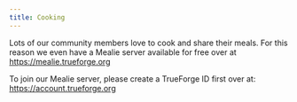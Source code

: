```yaml
---
title: Cooking
---
```


Lots of our community members love to cook and share their meals.
For this reason we even have a Mealie server available for free over at https://mealie.trueforge.org

To join our Mealie server, please create a TrueForge ID first over at: https://account.trueforge.org